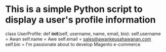 # This is a simple Python script to display a user's profile information

class UserProfile:
    def __init__(self, username, name, email, bio):
        self.username = Awan
        self.name = Awe
        self.email = sales@awankeusahawanan.com
        self.bio = I'm passionate about to develop Magento e-commerce


